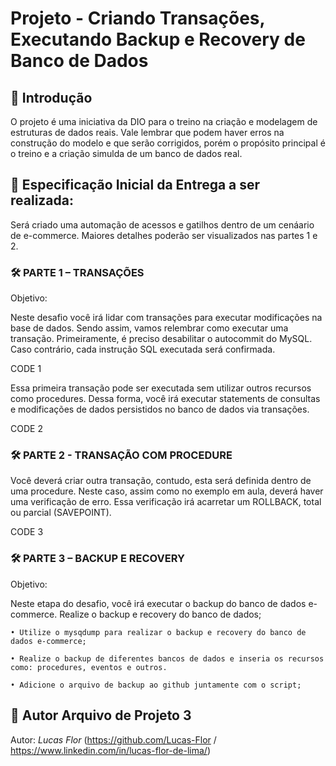 
# Projeto - Criando Transações, Executando Backup e Recovery de Banco de Dados

## 📖 Introdução
O  projeto é uma iniciativa da DIO para o treino na criação e modelagem de estruturas de dados reais. 
Vale lembrar que  podem haver erros na construção do modelo e que serão corrigidos, porém o propósito principal é o treino e a criação simulda de um banco de dados real.

## 🎯 Especificação Inicial da Entrega a ser realizada:
Será criado uma automação de acessos e gatilhos dentro de um cenáario de e-commerce. Maiores detalhes poderão ser visualizados nas partes 1 e 2.

### 🛠️ PARTE 1 – TRANSAÇÕES 

Objetivo:  

Neste desafio você irá lidar com transações para executar modificações na base de dados. Sendo assim, vamos relembrar como executar uma transação. Primeiramente, é preciso desabilitar o autocommit do MySQL. Caso contrário, cada instrução SQL executada será confirmada. 

CODE 1

Essa primeira transação pode ser executada sem utilizar outros recursos como procedures. Dessa forma, você irá executar statements de consultas e modificações de dados persistidos no banco de dados via transações.  

 CODE 2 

### 🛠️ PARTE 2 - TRANSAÇÃO COM PROCEDURE
 

Você deverá criar outra transação, contudo, esta será definida dentro de uma procedure. Neste caso, assim como no exemplo em aula, deverá haver uma verificação de erro. Essa verificação irá acarretar um ROLLBACK, total ou parcial (SAVEPOINT). 

CODE 3

### 🛠️ PARTE 3 – BACKUP E RECOVERY 

Objetivo: 

Neste etapa do desafio, você irá executar o backup do banco de dados e-commerce. Realize o backup e recovery do banco de dados; 

``` 
• Utilize o mysqdump para realizar o backup e recovery do banco de dados e-commerce; 

• Realize o backup de diferentes bancos de dados e inseria os recursos como: procedures, eventos e outros. 

• Adicione o arquivo de backup ao github juntamente com o script; 

```

## 🤯 Autor Arquivo  de Projeto 3
Autor: *Lucas Flor* (https://github.com/Lucas-Flor / https://www.linkedin.com/in/lucas-flor-de-lima/)
